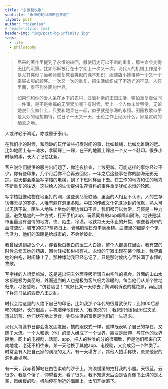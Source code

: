```yaml
---
title: "永恒和牧歌"
subtitle: "永恒的轮回和田园牧歌"
layout: post
author: "tokenian"
# header-style: text
header-img: "img/post-bg-infinity.jpg"
tags:
  - life
  - philosophy
---
```

>尼采的著作里提到了永恒的轮回，假使历史可以不断的重复，那生命会变得无比的沉重。犹如耶稣被钉在十字架上一次又一次，现代人的机械工作是不是尤其类似？当老师重复教着类似的课本知识，服装店小妹接待一个又一个来买衣服的顾客。一次又一次的重复，把生活编织成了不透光的牢笼，人在里面，看不到外面的世界。
>
>如果你和你的爱人呆在乡下的农村，过着朴素的田园生活，哪怕重复着做同一件事，是不是幸福的无限累加呢？有时候，爱上一个人你未曾察觉，无论她说什么做什么，只要和她呆在一起，似乎就是停滞的永恒。田园牧歌似乎是大众的理想期待，过日子一天又一天，无论工作上经历什么，家是灵魂的栖息之地。

人或许轻于鸿毛，亦或重于泰山。

在我们小的时候，和同龄的玩伴做些打发时间的事，比如跳绳，比如比谁跳的远。比如地面上有一滩水，拿脚踩上一踩，在干的地面上踩出一个又一个鞋印。很多小时候的事，长大了记忆犹新。

客户说你们提供的服务出问题了，你连夜排查，上线更新。可能这样的事你经过不少，你有些印象，几个月后你不会再去回忆，一年之后这些事在你的脑海无影无踪。每天都会乘坐写字楼的电梯，到了下班同样坐下去。在工作的地方和住的地方不断重复的往返。这些给人的生命提供生存资料的事件重复犹如永恒的轮回。

写字楼就像动物在地里打的洞，这些洞尽管联通，里面的人相互不认识。人的生存彷佛无尽的寒冬，人唯有躲在洞里冬眠。中国的传统文化包含冰封的沉默，熟人可以无话不说，陌生人地铁上坐你的旁边缄口不言。我们都习以为常，习惯是一种力量。避免尴尬的一种方式，打开手机app，玩着同样的app却隔山隔海。地铁是城市里最没有温情的地方，快、陌生、冷漠。地铁每天无休止的开拔，输送着城市的血液流动。城市的GDP蒸蒸日上，骨骼肌理日渐丰满柔韧。血液里的细胞个个饱含活力，他们的温暖是给城市的，不会给彼此。

我曾经遇到那么个人，穿着极白极白的医生大白褂，整个人都裹在里面。我有空的时候总爱去她的药店，因为轻松和彬彬有礼。永恒的宁寂出现在某个晚上，我望着她的白袍，时间静止了。那种悸动我已经忘记了，只是那时候内心里装满了永恒的牧歌。

写字楼的人很爱旅游，这是逃出洞去外面呼吸所谓自由空气的机会。外面的山山水水都是极为美丽的，外面遇到的人也是极为客气极为温暖的。每当他们从某个胜地归来，尽皆感叹，“仿若隔世！”就好比某一天你去了陶渊明诉说的桃花源，再回到了兵荒马乱的西晋八王之乱。

时代会给这里的人烙下自己的印记，比如我那个年代的很爱武侠片；比如00后都吃的很好，长的很高，手机陪伴他们长大（我瞎说的）；我爸妈他们经历过文革，遭过饥荒，他们伏在地上觅食，物质生活的富足是他们的一生追求。

现代人每逢节日都会发发朋友圈，搞的跟仪式一样，这样既表明了自己的存在，又随了大流。一个人和她（他）的爱人组成了一个世界，朋友是延伸，与其他的世界隔绝。网上的电视剧、话题、app，把人的种类的分的很细致，但是他们都来自天南地北，老死不相往来。某一天他换了其他app、电视剧，又变成另一个种类了。时常会有人把自己家的洞挖的太大，有一天塌方了，其他人拍手称快，原来他家的洞也会塌啊。

有一天，我赤着脚站在白色柔软的沙子上，海浪缓缓的拍打我的小腿。天很蓝，云很少。我是个傻子，仰望着天，看了很久。我不知道天后面是否真像书上讲的是太空，风缓缓的吹。帆船停在附近的海面上，太阳开始落下。



